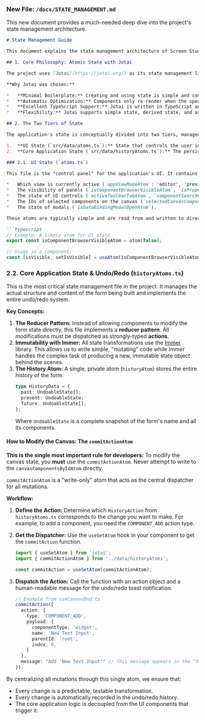 ### **New File:** `/docs/STATE_MANAGEMENT.md`

This new document provides a much-needed deep dive into the project's state management architecture.

```markdown
# State Management Guide

This document explains the state management architecture of Screen Studio. Understanding this architecture is crucial for adding new features or modifying existing behavior safely and efficiently.

## 1. Core Philosophy: Atomic State with Jotai

The project uses [Jotai](https://jotai.org/) as its state management library. Jotai follows an **atomic** state management model. Instead of a single, monolithic state object (like in Redux), the application's state is composed of many small, independent pieces of state called "atoms."

**Why Jotai was chosen:**

*   **Minimal Boilerplate:** Creating and using state is simple and concise.
*   **Automatic Optimization:** Components only re-render when the specific atoms they subscribe to are updated. This prevents the performance issues common in systems where the entire application re-renders on any state change.
*   **Excellent TypeScript Support:** Jotai is written in TypeScript and provides first-class type safety.
*   **Flexibility:** Jotai supports simple state, derived state, and asynchronous actions seamlessly.

## 2. The Two Tiers of State

The application's state is conceptually divided into two tiers, managed in separate files:

1.  **UI State (`src/data/atoms.ts`):** State that controls the user interface but not the core data of the form being built.
2.  **Core Application State (`src/data/historyAtoms.ts`):** The persistent, undoable state of the form itself.

### 2.1. UI State (`atoms.ts`)

This file is the "control panel" for the application's UI. It contains atoms that manage things like:

*   Which view is currently active (`appViewModeAtom`: 'editor', 'preview', or 'settings').
*   The visibility of panels (`isComponentBrowserVisibleAtom`, `isPropertiesPanelVisibleAtom`).
*   The state of UI controls (`activeToolbarTabAtom`, `componentSearchQueryAtom`).
*   The IDs of selected components on the canvas (`selectedCanvasComponentIdsAtom`).
*   The state of modals (`isDataBindingModalOpenAtom`).

These atoms are typically simple and are read from and written to directly by UI components.

```typescript
// Example: A simple atom for UI state
export const isComponentBrowserVisibleAtom = atom(false);

// Usage in a component:
const [isVisible, setIsVisible] = useAtom(isComponentBrowserVisibleAtom);
```

### 2.2. Core Application State & Undo/Redo (`historyAtoms.ts`)

This is the most critical state management file in the project. It manages the actual structure and content of the form being built and implements the entire undo/redo system.

**Key Concepts:**

1.  **The Reducer Pattern:** Instead of allowing components to modify the form state directly, this file implements a **reducer pattern**. All modifications must be dispatched as strongly-typed **actions**.
2.  **Immutability with Immer:** All state transformations use the [Immer](https://immerjs.github.io/immer/) library. This allows us to write simple, "mutating" code while Immer handles the complex task of producing a new, immutable state object behind the scenes.
3.  **The History Atom:** A single, private atom (`historyAtom`) stores the entire history of the form:
    ```typescript
    type HistoryData = {
      past: UndoableState[];
      present: UndoableState;
      future: UndoableState[];
    };
    ```
    Where `UndoableState` is a complete snapshot of the form's name and all its components.

#### How to Modify the Canvas: The `commitActionAtom`

**This is the single most important rule for developers:** To modify the canvas state, you **must** use the `commitActionAtom`. Never attempt to write to the `canvasComponentsByIdAtom` directly.

`commitActionAtom` is a "write-only" atom that acts as the central dispatcher for all mutations.

**Workflow:**

1.  **Define the Action:** Determine which `HistoryAction` from `historyAtoms.ts` corresponds to the change you want to make. For example, to add a component, you need the `COMPONENT_ADD` action type.
2.  **Get the Dispatcher:** Use the `useSetAtom` hook in your component to get the `commitAction` function.
    ```typescript
    import { useSetAtom } from 'jotai';
    import { commitActionAtom } from '../data/historyAtoms';

    const commitAction = useSetAtom(commitActionAtom);
    ```
3.  **Dispatch the Action:** Call the function with an action object and a human-readable message for the undo/redo toast notification.

    ```typescript
    // Example from useCanvasDnd.ts
    commitAction({
      action: {
        type: 'COMPONENT_ADD',
        payload: {
          componentType: 'widget',
          name: 'New Text Input',
          parentId: 'root',
          index: 0,
        }
      },
      message: "Add 'New Text Input'" // This message appears in the "Undid: ..." toast
    });
    ```

By centralizing all mutations through this single atom, we ensure that:
*   Every change is a predictable, testable transformation.
*   Every change is automatically recorded in the undo/redo history.
*   The core application logic is decoupled from the UI components that trigger it.

